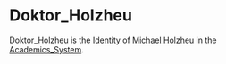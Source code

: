 # Doktor_Holzheu

Doktor_Holzheu is the [Identity](170000000.md) of [Michael Holzheu](0.md) in the [Academics_System](600000.md).
